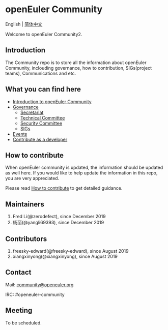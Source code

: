 # openEuler Community
English | [简体中文](./README_cn.md)

Welcome to openEuler Community2.


## Introduction

The Community repo is to store all the information about openEuler Community, inclouding governance, how to contribution, SIGs(project teams), Communications and etc. 

## What you can find here

- [Introduction to openEuler Community]()
- [Governance]()
    - [Secretariat]()
    - [Technical Committee]()
    - [Security Committee]()
    - [SIGs](./SIG-list.md)
- [Events](https://openeuler.org/en/events.html)
- [Contribute as a developer](https://openeuler.org/en/developer.html)
 

## How to contribute

When openEuler community is updated, the information should be updated as well here. If you would like to help update the information in this repo, you are very appreciated. 

Please read [How to contribute](CONTRIBUTING.md) to get detailed guidance.

## Maintainers

1. Fred Li(@zerodefect), since December 2019
2. 杨丽(@yangli69393), since December 2019

## Contributors

1. freesky-edward(@freesky-edward), since August 2019
2. xiangxinyong(@xiangxinyong), since August 2019

## Contact

Mail: community@openeuler.org

IRC: #openeuler-community

## Meeting

To be scheduled. 